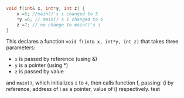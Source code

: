 ```c++
void f(int& x, int*y, int z) {
	x =5; //main()'s i changed to 5
	*y =6; // main()'s i changed to 6
	z =7; // no change to main()'s i
}
```

This declares a function `void f(int& x, int*y, int z)` that takes three parameters:
- `x` is passed by reference (using &)
- `y` is a pointer (using \*)
- `z` is passed by value

and `main()`, which initializes `i` to `4`, then calls function f, passing: (i by reference, address of i as a pointer, value of i) respectively.
test